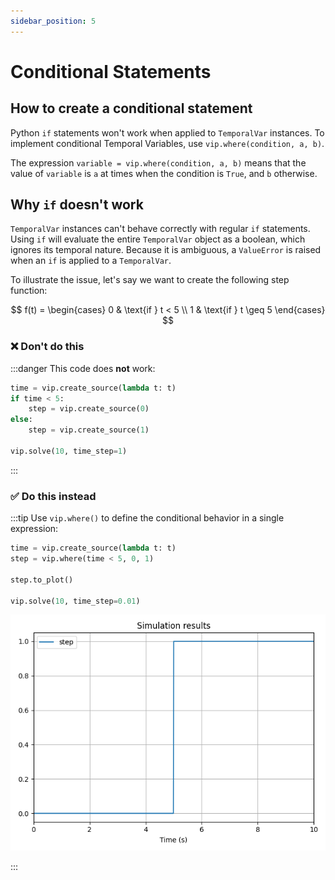 ```yaml
---
sidebar_position: 5
---
```


# Conditional Statements

## How to create a conditional statement

Python `if` statements won't work when applied to `TemporalVar` instances. To implement conditional Temporal Variables, use `vip.where(condition, a, b)`.

The expression  `variable = vip.where(condition, a, b)` means that the value of `variable` is `a` at times when the condition is `True`, and `b` otherwise.

## Why `if` doesn't work

`TemporalVar` instances can't behave correctly with regular `if` statements. Using `if` will evaluate the entire `TemporalVar` object as a boolean, which ignores its temporal nature. Because it is ambiguous, a `ValueError` is raised when an `if` is applied to a `TemporalVar`.

To illustrate the issue, let's say we want to create the following step function:

$$
f(t) =
\begin{cases}
0 & \text{if } t < 5 \\
1 & \text{if } t \geq 5
\end{cases}
$$

### ❌ Don't do this

:::danger
This code does **not** work:

```python
time = vip.create_source(lambda t: t)
if time < 5:
    step = vip.create_source(0)
else:
    step = vip.create_source(1)

vip.solve(10, time_step=1)
```
:::

### ✅ Do this instead

:::tip
Use `vip.where()` to define the conditional behavior in a single expression:

```python
time = vip.create_source(lambda t: t)
step = vip.where(time < 5, 0, 1)

step.to_plot()

vip.solve(10, time_step=0.01)
```

![Step plot](../images/step.png)

:::
